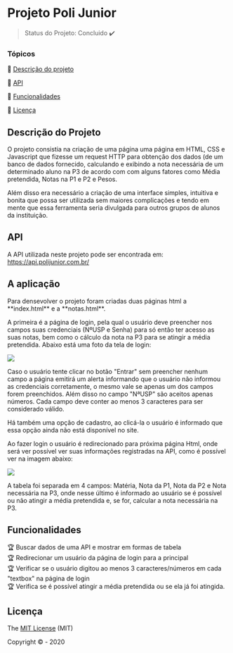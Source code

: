 # Projeto Poli Junior
> Status do Projeto: Concluido :heavy_check_mark:

### Tópicos 

:small_blue_diamond: [Descrição do projeto](#descrição-do-projeto)

:small_blue_diamond: [API](#API)

:small_blue_diamond: [Funcionalidades](#funcionalidades)

:small_blue_diamond: [Licença](#Licença)

## Descrição do Projeto
<p>
O projeto consistia na criação de uma página uma página em HTML, CSS e Javascript que fizesse um 
request HTTP para obtenção dos dados (de um banco de dados fornecido, calculando e exibindo a nota 
necessária de um determinado aluno na P3 de acordo com com alguns fatores como Média pretendida, 
Notas na P1 e P2 e Pesos.

Além disso era necessário a criação de uma interface simples, intuitiva e bonita que possa ser utilizada 
sem maiores complicações e tendo em mente que essa ferramenta seria divulgada para outros grupos de alunos
da instituição.
</p>

## API
A API utilizada neste projeto pode ser encontrada em: https://api.polijunior.com.br/

## A aplicação
<p>
  Para densevolver o projeto foram criadas duas páginas html a **index.html** e a **notas.html**.
  
  A primeira é a página de login, pela qual o usuário deve preencher nos campos suas credenciais (NºUSP e Senha)
  para só então ter acesso as suas notas, bem como o cálculo da nota na P3 para se atingir a média pretendida.
  Abaixo está uma foto da tela de login:
  
  <img src="https://github.com/rafaelmspu2/Projeto-Poli-Junior/blob/master/imagens%20de%20demonstracao/login.png">
  
  Caso o usuário tente clicar no botão "Entrar" sem preencher nenhum campo a página emitirá um alerta informando que
  o usuário não informou as credenciais corretamente, o mesmo vale se apenas um dos campos forem preenchidos. Além disso
  no campo "NªUSP" são aceitos apenas números. Cada campo deve conter ao menos 3 caracteres para ser considerado válido.
  
  Há também uma opção de cadastro, ao clicá-la o usuário é informado que essa opção ainda não está disponível no site.
  
  Ao fazer login o usuário é redirecionado para próxima página Html, onde será ver possível ver suas informações registradas
  na API, como é possível ver na imagem abaixo:
  
  <img src="https://github.com/rafaelmspu2/Projeto-Poli-Junior/blob/master/imagens%20de%20demonstracao/notas.png">
  
  A tabela foi separada em 4 campos: Matéria, Nota da P1, Nota da P2 e Nota necessária na P3, onde nesse último é informado
  ao usuário se é possível ou não atingir a média pretendida e, se for, calcular a nota necessária na P3. 

</p>

## Funcionalidades
:trophy: Buscar dados de uma API e mostrar em formas de tabela <br/>
:trophy: Redirecionar um usuário da página de login para a principal <br/>
:trophy: Verificar se o usuário digitou ao menos 3 caracteres/números em cada "textbox" na página de login <br/>
:trophy: Verifica se é possível atingir a média pretendida ou se ela já foi atingida.


## Licença 

The [MIT License]() (MIT)

Copyright :copyright: - 2020
